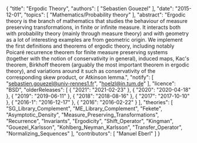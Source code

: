 {
    "title": "Ergodic Theory",
    "authors": [
        "Sebastien Gouezel"
    ],
    "date": "2015-12-01",
    "topics": [
        "Mathematics/Probability theory"
    ],
    "abstract": "Ergodic theory is the branch of mathematics that studies the behaviour of measure preserving transformations, in finite or infinite measure. It interacts both with probability theory (mainly through measure theory) and with geometry as a lot of interesting examples are from geometric origin. We implement the first definitions and theorems of ergodic theory, including notably Poicaré recurrence theorem for finite measure preserving systems (together with the notion of conservativity in general), induced maps, Kac's theorem, Birkhoff theorem (arguably the most important theorem in ergodic theory), and variations around it such as conservativity of the corresponding skew product, or Atkinson lemma.",
    "notify": [
        "sebastien.gouezel@univ-rennes1.fr",
        "hoelzl@in.tum.de"
    ],
    "licence": "BSD",
    "olderReleases": [
        {
            "2021": "2021-02-23"
        },
        {
            "2020": "2020-04-18"
        },
        {
            "2019": "2019-06-11"
        },
        {
            "2018": "2018-08-16"
        },
        {
            "2017": "2017-10-10"
        },
        {
            "2016-1": "2016-12-17"
        },
        {
            "2016": "2016-02-22"
        }
    ],
    "theories": [
        "SG_Library_Complement",
        "ME_Library_Complement",
        "Fekete",
        "Asymptotic_Density",
        "Measure_Preserving_Transformations",
        "Recurrence",
        "Invariants",
        "Ergodicity",
        "Shift_Operator",
        "Kingman",
        "Gouezel_Karlsson",
        "Kohlberg_Neyman_Karlsson",
        "Transfer_Operator",
        "Normalizing_Sequences"
    ],
    "contributors": [
        "Manuel Eberl"
    ]
}
